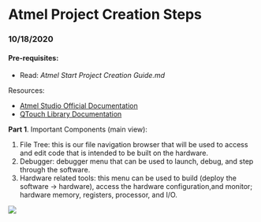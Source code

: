 <h1>Atmel Project Creation Steps </h1>

<h3>10/18/2020</h3>

<h4>Pre-requisites:</h4>

- Read: _Atmel Start Project Creation Guide.md_

Resources:

- [Atmel Studio Official Documentation](https://onlinedocs.microchip.com/pr/GUID-ECD8A826-B1DA-44FC-BE0B-5A53418A47BD-en-US-4.1.1/index.html?GUID-00257F02-E33C-40C3-B324-83DBCC05EC30)
- [QTouch Library Documentation](https://microchipdeveloper.com/touch:generate-qtouch-configurator-touch-project)

**Part 1**. Important Components (main view):

1. File Tree: this is our file navigation browser that will be used to access and edit code that is intended to be built on the hardware.
2. Debugger: debugger menu that can be used to launch, debug, and step through the software.
3. Hardware related tools: this menu can be used to build (deploy the software -> hardware), access the hardware configuration,and monitor; hardware memory, registers, processor, and I/O.

![](https://i.imgur.com/6UeLRco.jpg)


